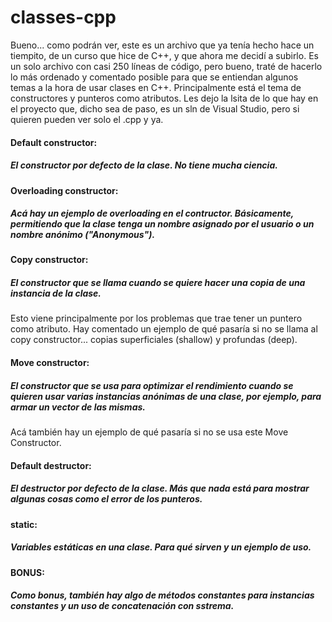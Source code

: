 # classes-cpp
Bueno... como podrán ver, este es un archivo que ya tenía hecho hace un tiempito, de un curso que hice de C++, y que ahora me decidí a subirlo. Es un solo archivo con casi 250 líneas de código, pero bueno, traté de hacerlo lo más ordenado y comentado posible para que se entiendan algunos temas a la hora de usar clases en C++. Principalmente está el tema de constructores y punteros como atributos.
Les dejo la lsita de lo que hay en el proyecto que, dicho sea de paso, es un sln de Visual Studio, pero si quieren pueden ver solo el .cpp y ya.

#### Default constructor:
##### El constructor por defecto de la clase. No tiene mucha ciencia.
#### Overloading constructor:
##### Acá hay un ejemplo de overloading en el contructor. Básicamente, permitiendo que la clase tenga un nombre asignado por el usuario o un nombre anónimo ("Anonymous").
#### Copy constructor:
##### El constructor que se llama cuando se quiere hacer una copia de una instancia de la clase.
Esto viene principalmente por los problemas que trae tener un puntero como atributo. Hay comentado un ejemplo de qué pasaría si no se llama al copy constructor... copias superficiales (shallow) y profundas (deep).
#### Move constructor:
##### El constructor que se usa para optimizar el rendimiento cuando se quieren usar varias instancias anónimas de una clase, por ejemplo, para armar un vector de las mismas.
Acá también hay un ejemplo de qué pasaría si no se usa este Move Constructor.
#### Default destructor:
##### El destructor por defecto de la clase. Más que nada está para mostrar algunas cosas como el error de los punteros.
#### static:
##### Variables estáticas en una clase. Para qué sirven y un ejemplo de uso.

#### BONUS:
##### Como bonus, también hay algo de métodos constantes para instancias constantes y un uso de concatenación con sstrema.
